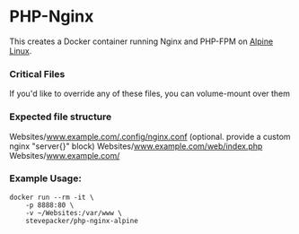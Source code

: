 # PHP-Nginx 

This creates a Docker container running Nginx and PHP-FPM on 
[Alpine Linux](https://github.com/gliderlabs/docker-alpine).

### Critical Files

If you'd like to override any of these files, you can volume-mount over them

### Expected file structure

Websites/www.example.com/.config/nginx.conf (optional. provide a custom nginx "server{}" block)
Websites/www.example.com/web/index.php
Websites/www.example.com/

### Example Usage:

    docker run --rm -it \
        -p 8888:80 \
        -v ~/Websites:/var/www \
        stevepacker/php-nginx-alpine
